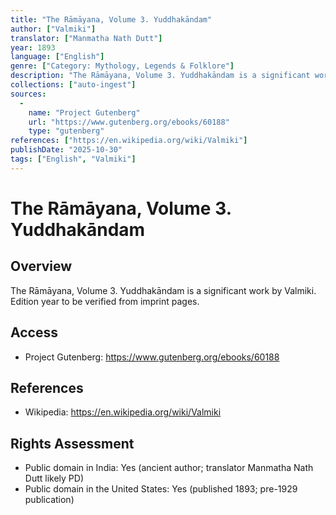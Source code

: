 ```yaml
---
title: "The Rāmāyana, Volume 3. Yuddhakāndam"
author: ["Valmiki"]
translator: ["Manmatha Nath Dutt"]
year: 1893
language: ["English"]
genre: ["Category: Mythology, Legends & Folklore"]
description: "The Rāmāyana, Volume 3. Yuddhakāndam is a significant work by Valmiki. Edition year to be verified from imprint pages."
collections: ["auto-ingest"]
sources:
  - 
    name: "Project Gutenberg"
    url: "https://www.gutenberg.org/ebooks/60188"
    type: "gutenberg"
references: ["https://en.wikipedia.org/wiki/Valmiki"]
publishDate: "2025-10-30"
tags: ["English", "Valmiki"]
---
```


# The Rāmāyana, Volume 3. Yuddhakāndam

## Overview

The Rāmāyana, Volume 3. Yuddhakāndam is a significant work by Valmiki. Edition year to be verified from imprint pages.

## Access

- Project Gutenberg: https://www.gutenberg.org/ebooks/60188

## References

- Wikipedia: https://en.wikipedia.org/wiki/Valmiki

## Rights Assessment

- Public domain in India: Yes (ancient author; translator Manmatha Nath Dutt likely PD)
- Public domain in the United States: Yes (published 1893; pre-1929 publication)

